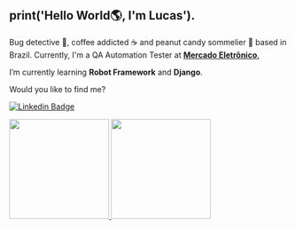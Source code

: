 ## print('Hello World:earth_americas:, I'm Lucas').

Bug detective :mag_right:, coffee addicted ☕ and peanut candy sommelier 🥜 based in Brazil. Currently, I'm a QA Automation Tester at [**Mercado Eletrônico**.](https://www.me.com.br/)

I’m currently learning **Robot Framework** and **Django**.

Would you like to find me?

[![Linkedin Badge](https://img.shields.io/badge/-lucasroxo-blue?style=flat-square&logo=Linkedin&logoColor=white&link)](https://www.linkedin.com/in/lucasroxo/)

<a href="https://github.com/roxodev">
<img height='180em' src='https://github-readme-stats.vercel.app/api?username=roxodev&layout=compact&show_icons=true&include_all_commits=true&count_private=true'>
<img height="180em" src='https://github-readme-stats.vercel.app/api/top-langs/?username=roxodev&layout=compact&langs_count=5'>
